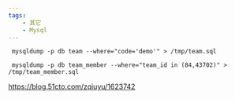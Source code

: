 ```yaml
---
tags:
    - 其它
    - Mysql
---
```


```
 mysqldump -p db team --where="code='demo'" > /tmp/team.sql

 mysqldump -p db team_member --where="team_id in (84,43702)" > /tmp/team_member.sql
```





https://blog.51cto.com/zqiuyu/1623742

